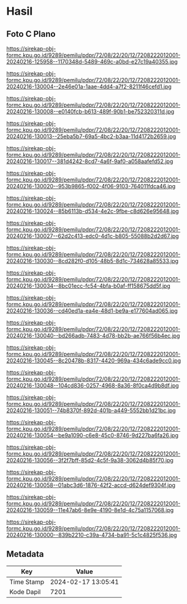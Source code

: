 # Hasil

## Foto C Plano

https://sirekap-obj-formc.kpu.go.id/9289/pemilu/pdpr/72/08/22/20/12/7208222012001-20240216-125958--1170348d-5489-469c-a0bd-e27c19a40355.jpg

https://sirekap-obj-formc.kpu.go.id/9289/pemilu/pdpr/72/08/22/20/12/7208222012001-20240216-130004--2e46e01a-1aae-4dd4-a7f2-8211f46cefd1.jpg

https://sirekap-obj-formc.kpu.go.id/9289/pemilu/pdpr/72/08/22/20/12/7208222012001-20240216-130008--e0140fcb-b613-489f-90b1-be752320311d.jpg

https://sirekap-obj-formc.kpu.go.id/9289/pemilu/pdpr/72/08/22/20/12/7208222012001-20240216-130013--25eba5b7-69a5-4bc2-b3aa-11d4172b2659.jpg

https://sirekap-obj-formc.kpu.go.id/9289/pemilu/pdpr/72/08/22/20/12/7208222012001-20240216-130017--381d4242-8cd7-4a6f-9af0-a058aafefd52.jpg

https://sirekap-obj-formc.kpu.go.id/9289/pemilu/pdpr/72/08/22/20/12/7208222012001-20240216-130020--953b9865-f002-4f06-9103-764011fdca46.jpg

https://sirekap-obj-formc.kpu.go.id/9289/pemilu/pdpr/72/08/22/20/12/7208222012001-20240216-130024--85b6113b-d534-4e2c-9fbe-c8d626e95648.jpg

https://sirekap-obj-formc.kpu.go.id/9289/pemilu/pdpr/72/08/22/20/12/7208222012001-20240216-130027--62d2c413-edc0-4d1c-b805-55088b2d2d67.jpg

https://sirekap-obj-formc.kpu.go.id/9289/pemilu/pdpr/72/08/22/20/12/7208222012001-20240216-130030--8cd282f0-d105-48b5-8d1c-734628a85533.jpg

https://sirekap-obj-formc.kpu.go.id/9289/pemilu/pdpr/72/08/22/20/12/7208222012001-20240216-130034--8bc01ecc-fc54-4bfa-b0af-ff158675dd5f.jpg

https://sirekap-obj-formc.kpu.go.id/9289/pemilu/pdpr/72/08/22/20/12/7208222012001-20240216-130036--cd40ed1a-ea4e-48d1-be9a-e177604ad065.jpg

https://sirekap-obj-formc.kpu.go.id/9289/pemilu/pdpr/72/08/22/20/12/7208222012001-20240216-130040--bd266adb-7483-4d78-bb2b-ae766f56b4ec.jpg

https://sirekap-obj-formc.kpu.go.id/9289/pemilu/pdpr/72/08/22/20/12/7208222012001-20240216-130045--8c20478b-8317-4420-969a-434c6ade9cc0.jpg

https://sirekap-obj-formc.kpu.go.id/9289/pemilu/pdpr/72/08/22/20/12/7208222012001-20240216-130048--104cd836-0257-4968-8a36-8f0ca4d9b8df.jpg

https://sirekap-obj-formc.kpu.go.id/9289/pemilu/pdpr/72/08/22/20/12/7208222012001-20240216-130051--74b8370f-892d-401b-a449-5552bb1d21bc.jpg

https://sirekap-obj-formc.kpu.go.id/9289/pemilu/pdpr/72/08/22/20/12/7208222012001-20240216-130054--be9a1090-c6e8-45c0-8746-9d227ba6fa26.jpg

https://sirekap-obj-formc.kpu.go.id/9289/pemilu/pdpr/72/08/22/20/12/7208222012001-20240216-130056--3f2f7bff-85d2-4c5f-9a38-3062d4b85f70.jpg

https://sirekap-obj-formc.kpu.go.id/9289/pemilu/pdpr/72/08/22/20/12/7208222012001-20240216-130058--01abc3d6-1876-42f2-accd-d624def9304f.jpg

https://sirekap-obj-formc.kpu.go.id/9289/pemilu/pdpr/72/08/22/20/12/7208222012001-20240216-130059--11e47ab6-8e9e-4190-8e1d-4c75a1157068.jpg

https://sirekap-obj-formc.kpu.go.id/9289/pemilu/pdpr/72/08/22/20/12/7208222012001-20240216-130000--839b2210-c39a-4734-ba91-5c1c4825f536.jpg


## Metadata

| Key        | Value               |
| ---------- | ------------------- |
| Time Stamp | 2024-02-17 13:05:41 |
| Kode Dapil | 7201                |



